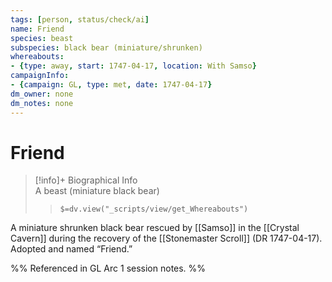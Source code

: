 ```yaml
---
tags: [person, status/check/ai]
name: Friend
species: beast
subspecies: black bear (miniature/shrunken)
whereabouts:
- {type: away, start: 1747-04-17, location: With Samso}
campaignInfo:
- {campaign: GL, type: met, date: 1747-04-17}
dm_owner: none
dm_notes: none
---
```

# Friend
>[!info]+ Biographical Info  
> A beast (miniature black bear)  
>> `$=dv.view("_scripts/view/get_Whereabouts")`

A miniature shrunken black bear rescued by [[Samso]] in the [[Crystal Cavern]] during the recovery of the [[Stonemaster Scroll]] (DR 1747-04-17). Adopted and named “Friend.”

%%
Referenced in GL Arc 1 session notes.
%%
